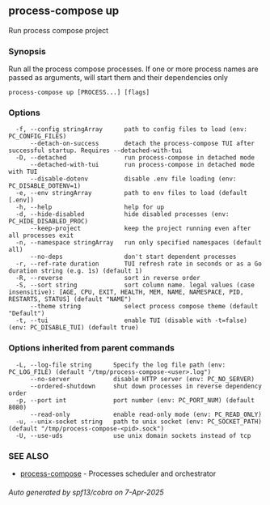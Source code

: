## process-compose up

Run process compose project

### Synopsis

Run all the process compose processes.
If one or more process names are passed as arguments,
will start them and their dependencies only

```
process-compose up [PROCESS...] [flags]
```

### Options

```
  -f, --config stringArray      path to config files to load (env: PC_CONFIG_FILES)
      --detach-on-success       detach the process-compose TUI after successful startup. Requires --detached-with-tui
  -D, --detached                run process-compose in detached mode
      --detached-with-tui       run process-compose in detached mode with TUI
      --disable-dotenv          disable .env file loading (env: PC_DISABLE_DOTENV=1)
  -e, --env stringArray         path to env files to load (default [.env])
  -h, --help                    help for up
  -d, --hide-disabled           hide disabled processes (env: PC_HIDE_DISABLED_PROC)
      --keep-project            keep the project running even after all processes exit
  -n, --namespace stringArray   run only specified namespaces (default all)
      --no-deps                 don't start dependent processes
  -r, --ref-rate duration       TUI refresh rate in seconds or as a Go duration string (e.g. 1s) (default 1)
  -R, --reverse                 sort in reverse order
  -S, --sort string             sort column name. legal values (case insensitive): [AGE, CPU, EXIT, HEALTH, MEM, NAME, NAMESPACE, PID, RESTARTS, STATUS] (default "NAME")
      --theme string            select process compose theme (default "Default")
  -t, --tui                     enable TUI (disable with -t=false) (env: PC_DISABLE_TUI) (default true)
```

### Options inherited from parent commands

```
  -L, --log-file string      Specify the log file path (env: PC_LOG_FILE) (default "/tmp/process-compose-<user>.log")
      --no-server            disable HTTP server (env: PC_NO_SERVER)
      --ordered-shutdown     shut down processes in reverse dependency order
  -p, --port int             port number (env: PC_PORT_NUM) (default 8080)
      --read-only            enable read-only mode (env: PC_READ_ONLY)
  -u, --unix-socket string   path to unix socket (env: PC_SOCKET_PATH) (default "/tmp/process-compose-<pid>.sock")
  -U, --use-uds              use unix domain sockets instead of tcp
```

### SEE ALSO

* [process-compose](process-compose.md)	 - Processes scheduler and orchestrator

###### Auto generated by spf13/cobra on 7-Apr-2025
